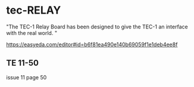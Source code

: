# tec-RELAY

"The TEC-1 Relay Board has been designed to give the TEC-1 an interface with the real world. "

https://easyeda.com/editor#id=b6f81ea490e140b69059f1e1deb4ee8f


## TE 11-50
issue 11 page 50
 


